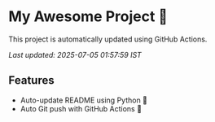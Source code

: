 # My Awesome Project 🚀

This project is automatically updated using GitHub Actions.

_Last updated: 2025-07-05 01:57:59 IST_

## Features
- Auto-update README using Python 🐍
- Auto Git push with GitHub Actions 🤖
